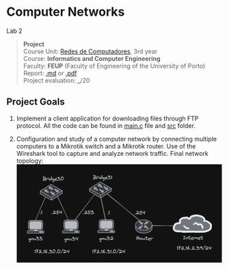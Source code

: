 # Computer Networks
Lab 2

>**Project**
><br />
>Course Unit: [Redes de Computadores](https://sigarra.up.pt/feup/en/UCURR_GERAL.FICHA_UC_VIEW?pv_ocorrencia_id=520330 "Computer Networks"), 3rd year 
><br />
>Course: **Informatics and Computer Engineering** 
><br />
> Faculty: **FEUP** (Faculty of Engineering of the University of Porto)
><br />
> Report: [.md](report.md) or [.pdf](report.pdf)
><br/>
> Project evaluation: **_**/20


## Project Goals

1. Implement a client application for downloading files through FTP protocol.
All the code can be found in [main.c](/main.c) file and [src](/src/) folder.

2. Configuration and study of a computer network by connecting multiple computers to a Mikrotik switch and a Mikrotik router. Use of the Wireshark tool to capture and analyze network traffic.
Final network topology:
![Network Topology](/images/exp4.png)

